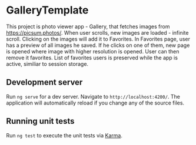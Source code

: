 # GalleryTemplate

This project is photo viewer app - Gallery, that fetches images from https://picsum.photos/.
When user scrolls, new images are loaded - infinite scroll. Clicking on the images will add it to Favorites.
In Favorites page, user has a preview of all images he saved. If he clicks on one of them, new page is opened
where image with higher resolution is opened. User can then remove it favorites.
List of favorites users is preserved while the app is active, similiar to session storage.

## Development server

Run `ng serve` for a dev server. Navigate to `http://localhost:4200/`. The application will automatically reload if you change any of the source files.

## Running unit tests

Run `ng test` to execute the unit tests via [Karma](https://karma-runner.github.io).
